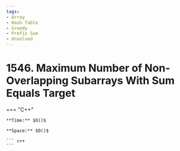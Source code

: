 ```yaml
---
tags:
- Array
- Hash Table
- Greedy
- Prefix Sum
- Unsolved
---
```



# 1546. Maximum Number of Non-Overlapping Subarrays With Sum Equals Target

=== "C++"

    **Time:** $O()$

    **Space:** $O()$

    ``` c++
    ```